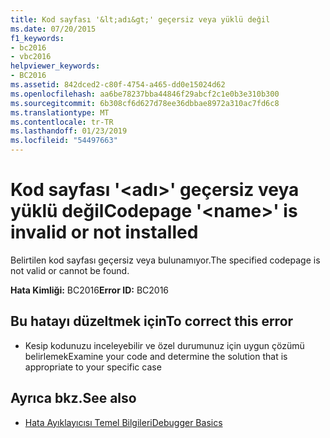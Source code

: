 ```yaml
---
title: Kod sayfası '&lt;adı&gt;' geçersiz veya yüklü değil
ms.date: 07/20/2015
f1_keywords:
- bc2016
- vbc2016
helpviewer_keywords:
- BC2016
ms.assetid: 842dced2-c80f-4754-a465-dd0e15024d62
ms.openlocfilehash: aa6be78237bba44846f29abcf2c1e0b3e310b300
ms.sourcegitcommit: 6b308cf6d627d78ee36dbbae8972a310ac7fd6c8
ms.translationtype: MT
ms.contentlocale: tr-TR
ms.lasthandoff: 01/23/2019
ms.locfileid: "54497663"
---
```

# <a name="codepage-ltnamegt-is-invalid-or-not-installed"></a><span data-ttu-id="6a803-102">Kod sayfası '&lt;adı&gt;' geçersiz veya yüklü değil</span><span class="sxs-lookup"><span data-stu-id="6a803-102">Codepage '&lt;name&gt;' is invalid or not installed</span></span>
<span data-ttu-id="6a803-103">Belirtilen kod sayfası geçersiz veya bulunamıyor.</span><span class="sxs-lookup"><span data-stu-id="6a803-103">The specified codepage is not valid or cannot be found.</span></span>  
  
 <span data-ttu-id="6a803-104">**Hata Kimliği:** BC2016</span><span class="sxs-lookup"><span data-stu-id="6a803-104">**Error ID:** BC2016</span></span>  
  
## <a name="to-correct-this-error"></a><span data-ttu-id="6a803-105">Bu hatayı düzeltmek için</span><span class="sxs-lookup"><span data-stu-id="6a803-105">To correct this error</span></span>  
  
-   <span data-ttu-id="6a803-106">Kesip kodunuzu inceleyebilir ve özel durumunuz için uygun çözümü belirlemek</span><span class="sxs-lookup"><span data-stu-id="6a803-106">Examine your code and determine the solution that is appropriate to your specific case</span></span>  
  
## <a name="see-also"></a><span data-ttu-id="6a803-107">Ayrıca bkz.</span><span class="sxs-lookup"><span data-stu-id="6a803-107">See also</span></span>
- [<span data-ttu-id="6a803-108">Hata Ayıklayıcısı Temel Bilgileri</span><span class="sxs-lookup"><span data-stu-id="6a803-108">Debugger Basics</span></span>](/visualstudio/debugger/debugger-basics)
